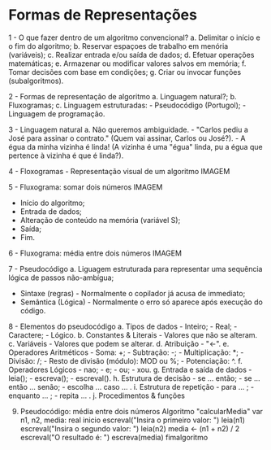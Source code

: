 # Formas de Representações

1 - O que fazer dentro de um algoritmo convencional?
 a. Delimitar o início e o fim do algoritmo;
 b. Reservar espaçoes de trabalho em menória (variáveis);
 c. Realizar entrada e/ou saída de dados;
 d. Efetuar operações matemáticas;
 e. Armazenar ou modificar valores salvos em memória;
 f. Tomar decisões com base em condições;
 g. Criar ou invocar funções (subalgoritmos).

2 - Formas de representação de algoritmo
 a. Linguagem natural?;
 b. Fluxogramas;
 c. Linguagem estruturadas:
    - Pseudocódigo (Portugol);
    - Linguagem de programação.

3 - Linguagem natural
 a. Não queremos ambiguidade.
    - "Carlos pediu a José para assinar o contrato." (Quem vai assinar, Carlos ou José?).
    - A égua da minha vizinha é linda! (A vizinha é uma "égua" linda, pu a égua que pertence à vizinha é que é linda?).

4 - Floxogramas
    - Representação visual de um algoritmo
   IMAGEM

5 - Fluxograma: somar dois números
 IMAGEM
 - Início do algoritmo;
 - Entrada de dados;
 - Alteração de conteúdo na memória (variável S);
 - Saída;
 - Fim.

6 - Fluxograma: média entre dois números
 IMAGEM

7 - Pseudocódigo
 a. Liguagem estruturada para representar uma sequência lógica de passos não-ambígua;
  - Sintaxe (regras) - Normalmente o copilador já acusa de immediato;
  - Semântica (Lógica) - Normalmente o erro só aparece após execução do código.

8 - Elementos do pseudocódigo
 a. Tipos de dados
    - Inteiro;
    - Real;
    - Caractere;
    - Lógico.
 b. Constantes & Literais
    - Valores que não se alteram.
 c. Variáveis
    - Valores que podem se alterar.
 d. Atribuição
    - "<-".
 e. Operadores Aritméticos
    - Soma: +;
    - Subtração: -;
    - Multiplicação: *;
    - Divisão: /;
    - Resto de divisão (módulo): MOD ou %;
    - Potenciação: ^.
 f. Operadores Lógicos
    - nao;
    - e;
    - ou;
    - xou.
 g. Entrada e saída de dados
    - leia();
    - escreva();
    - escreval().
 h. Estrutura de decisão
    - se ... então;
    - se ... então ... senão;
    - escolha ... caso ... .
 i. Estrutura de repetição
    - para ... ;
    - enquanto ... ;
    - repita ... .
 j. Procedimentos & funções

9. Pseudocódigo: média entre dois números
    Algoritmo "calcularMedia"
    var
        n1, n2, media: real
    inicio
        escreval("Insira o primeiro valor: ")
        leia(n1)
        escreval("Insira o segundo valor: ")
        leia(n2)
        media <- (n1 + n2) / 2
        escreval("O resultado é: ")
        escreva(media)
    fimalgoritmo
